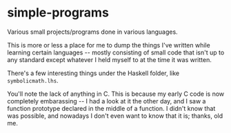 # simple-programs
Various small projects/programs done in various languages.

This is more or less a place for me to dump the things I've written while learning certain languages -- mostly consisting of small code that isn't up to any standard except whatever I held myself to at the time it was written. 

There's a few interesting things under the Haskell folder, like `symbolicmath.lhs`.

You'll note the lack of anything in C. This is because my early C code is now completely embarassing -- I had a look at it the other day, and I saw a function prototype declared in the middle of a function. I didn't know that was possible, and nowadays I don't even want to know that it is; thanks, old me.
